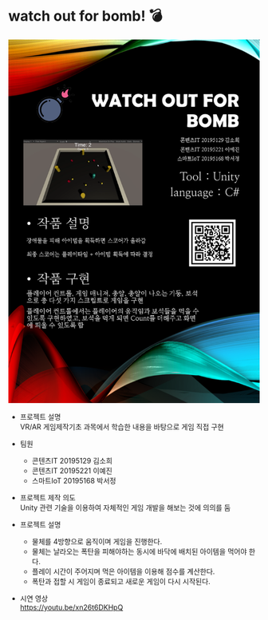 # watch out for bomb! :bomb:

<img src=team.wofb.png>  

* 프로젝트 설명  
 VR/AR 게임제작기초 과목에서 학습한 내용을 바탕으로 게임 직접 구현   
 
 

* 팀원 
  * 콘텐츠IT 20195129 김소희
  * 콘텐츠IT 20195221 이예진
  * 스마트IoT 20195168 박서정

* 프로젝트 제작 의도  
 Unity 관련 기술을 이용하여 자체적인 게임 개발을 해보는 것에 의의를 둠  


* 프로젝트 설명   
  * 물체를 4방향으로 움직이며 게임을 진행한다.  
  * 물체는 날라오는 폭탄을 피해야하는 동시에 바닥에 배치된 아이템을 먹어야 한다.  
  * 플레이 시간이 주어지며 먹은 아이템을 이용해 점수를 계산한다.  
  * 폭탄과 접할 시 게임이 종료되고 새로운 게임이 다시 시작된다.  

* 시연 영상   
  https://youtu.be/xn26t6DKHpQ
